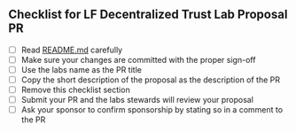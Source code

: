 ## Checklist for LF Decentralized Trust Lab Proposal PR

- [ ] Read [README.md](https://github.com/lf-decentralized-trust-labs/lf-decentralized-trust-labs.github.io/blob/master/README.md) carefully
- [ ] Make sure your changes are committed with the proper sign-off
- [ ] Use the labs name as the PR title
- [ ] Copy the short description of the proposal as the description of the PR
- [ ] Remove this checklist section
- [ ] Submit your PR and the labs stewards will review your proposal
- [ ] Ask your sponsor to confirm sponsorship by stating so in a comment to the PR
